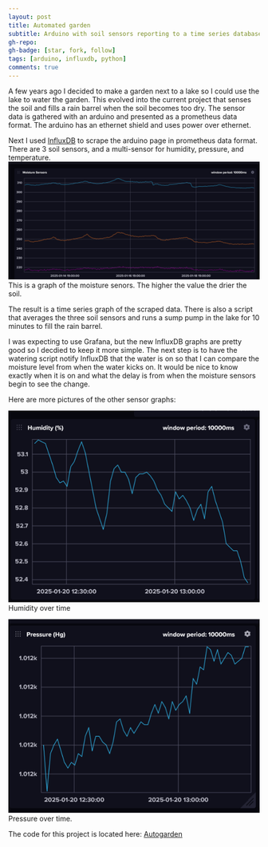```yaml
---
layout: post
title: Automated garden
subtitle: Arduino with soil sensors reporting to a time series database
gh-repo: 
gh-badge: [star, fork, follow]
tags: [arduino, influxdb, python]
comments: true
---
```


A few years ago I decided to make a garden next to a lake so I could use the lake to water the garden. This evolved into the current project that senses the soil
and fills a rain barrel when the soil becomes too dry.  The sensor data is gathered with an arduino and presented as a prometheus data format.  The arduino
has an ethernet shield and uses power over ethernet.  

Next I used [InfluxDB](https://www.influxdata.com/) to scrape the arduino page in prometheus data format.  There are 3 soil sensors, and a multi-sensor for humidity, pressure, and temperature.  
![Moisture Sensors](/assets/img/moisture-sensors.png)
This is a graph of the moisture senors.  The higher the value the drier the soil.

The result is a time series graph of the scraped data.  There is also a script that averages the three soil sensors and runs a sump pump in the lake for 10 minutes
to fill the rain barrel.

I was expecting to use Grafana, but the new InfluxDB graphs are pretty good so I decdied to keep it more simple.  The next step is to have the watering 
script notify InfluxDB that the water is on so that I can compare the moisture level from when the water kicks on.  It would be nice to know exactly when it is on and 
what the delay is from when the moisture sensors begin to see the change.

Here are more pictures of the other sensor graphs:

![Humidity](/assets/img/humidity.png)
Humidity over time

![Pressure](/assets/img/pressure.png)
Pressure over time.


The code for this project is located here: [Autogarden](https://github.com/sshamilton/autogarden/tree/main)


